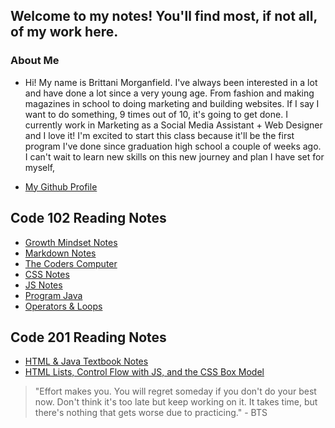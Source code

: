## Welcome to my notes! You'll find most, if not all, of my work here.

### About Me
- Hi! My name is Brittani Morganfield. I've always been interested in a lot and have done a lot since a very young age. From fashion and making magazines in school to doing marketing and building websites. If I say I want to do something, 9 times out of 10, it's going to get done. I currently work in Marketing as a Social Media Assistant + Web Designer and I love it! I'm excited to start this class because it'll be the first program I've done since graduation high school a  couple of weeks ago. I can't wait to learn new skills on this new journey and plan I have set for myself,

- [My Github Profile](https://github.com/brittanimorganfield)

## Code 102 Reading Notes
- [Growth Mindset Notes](https://brittanimorganfield.github.io/reading-notes/growth-mindset-notes)
- [Markdown Notes](https://brittanimorganfield.github.io/reading-notes/learning-markdown)
- [The Coders Computer](https://brittanimorganfield.github.io/reading-notes/the-coders-computer)
- [CSS Notes](https://brittanimorganfield.github.io/reading-notes/css-notes)
- [JS Notes](https://brittanimorganfield.github.io/reading-notes/java-notes)
- [Program Java](https://brittanimorganfield.github.io/reading-notes/program-java)
- [Operators & Loops](https://brittanimorganfield.github.io/reading-notes/operators-loops)

## Code 201 Reading Notes
- [HTML & Java Textbook Notes](https://brittanimorganfield.github.io/reading-notes/class-02)
- [HTML Lists, Control Flow with JS, and the CSS Box Model](https://brittanimorganfield.github.io/reading-notes/html-js-css)


> "Effort makes you. You will regret someday if you don't do your best now. Don't think it's too late but keep working on it. It takes time, but there's nothing that gets worse due to practicing." - BTS